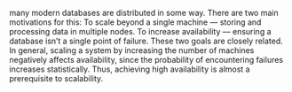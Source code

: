 many modern databases are distributed in some way. There are two main motivations for this:
To scale beyond a single machine — storing and processing data in multiple nodes.
To increase availability — ensuring a database isn’t a single point of failure.
These two goals are closely related. In general, scaling a system by increasing the number of machines negatively affects availability, since the probability of encountering failures increases statistically. Thus, achieving high availability is almost a prerequisite to scalability.